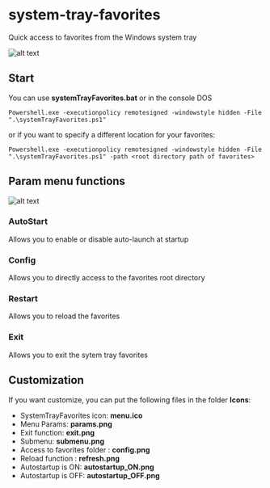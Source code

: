 # system-tray-favorites
Quick access to favorites from the Windows system tray

![alt text](https://github.com/smairesse/system-tray-favorites/blob/main/Readme/examples.png?raw=true)

## Start
You can use **systemTrayFavorites.bat** or in the console DOS
```
Powershell.exe -executionpolicy remotesigned -windowstyle hidden -File ".\systemTrayFavorites.ps1"
```
or if you want to specify a different location for your favorites:
```
Powershell.exe -executionpolicy remotesigned -windowstyle hidden -File ".\systemTrayFavorites.ps1" -path <root directory path of favorites>
```

## **Param** menu functions

![alt text](https://github.com/smairesse/system-tray-favorites/blob/main/Readme/params.png?raw=true)

### AutoStart
Allows you to enable or disable auto-launch at startup

### Config
Allows you to directly access to the favorites root directory

### Restart
Allows you to reload the favorites

### Exit
Allows you to exit the sytem tray favorites

## Customization
If you want customize, you can put the following files in the folder **Icons**:
* SystemTrayFavorites icon: **menu.ico**
* Menu Params: **params.png**
* Exit function: **exit.png**
* Submenu: **submenu.png**
* Access to favorites folder : **config.png**
* Reload function : **refresh.png**
* Autostartup is ON: **autostartup_ON.png**
* Autostartup is OFF: **autostartup_OFF.png**
